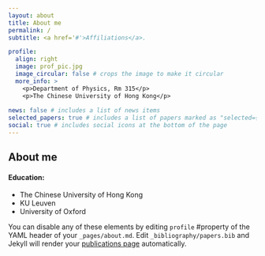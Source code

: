 ```yaml
---
layout: about
title: About me
permalink: /
subtitle: <a href='#'>Affiliations</a>. 

profile:
  align: right
  image: prof_pic.jpg
  image_circular: false # crops the image to make it circular
  more_info: >
    <p>Department of Physics, Rm 315</p>
    <p>The Chinese University of Hong Kong</p>
  
news: false # includes a list of news items
selected_papers: true # includes a list of papers marked as "selected={true}"
social: true # includes social icons at the bottom of the page
---
```

## About me


#### Education: 
- The Chinese University of Hong Kong
- KU Leuven
- University of Oxford

You can disable any of these elements by editing `profile` #property of the YAML header of your `_pages/about.md`. Edit `_bibliography/papers.bib` and Jekyll will render your [publications page](/al-folio/publications/) automatically.
